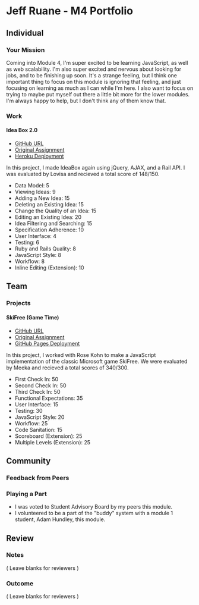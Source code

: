 # Jeff Ruane - M4 Portfolio

## Individual

### Your Mission

Coming into Module 4, I'm super excited to be learning JavaScript, as well as web scalability. I'm also super excited and nervous about looking for jobs, and to be finishing up soon. It's a strange feeling, but I think one important thing to focus on this module is ignoring that feeling, and just focusing on learning as much as I can while I'm here. I also want to focus on trying to maybe put myself out there a little bit more for the lower modules. I'm always happy to help, but I don't think any of them know that.

### Work

#### Idea Box 2.0

* [GitHub URL](https://github.com/jbrr/ideabox-2)
* [Original Assignment](https://github.com/turingschool/curriculum/blob/master/source/projects/revenge_of_idea_box.markdown)
* [Heroku Deployment](https://jbrr-ideabox2.herokuapp.com)

In this project, I made IdeaBox again using jQuery, AJAX, and a Rail API. I was evaluated by Lovisa and recieved a total score of 148/150.

* Data Model: 5
* Viewing Ideas: 9
* Adding a New Idea: 15
* Deleting an Existing Idea: 15
* Change the Quality of an Idea: 15
* Editing an Existing Idea: 20
* Idea Filtering and Searching: 15
* Specification Adherence: 10
* User Interface: 4
* Testing: 6
* Ruby and Rails Quality: 8
* JavaScript Style: 8
* Workflow: 8
* Inline Editing (Extension): 10

## Team

### Projects

#### SkiFree (Game Time)

* [GitHub URL](https://github.com/jbrr/ski-free)
* [Original Assignment](https://github.com/turingschool/lesson_plans/blob/master/ruby_04-apis_and_scalability/gametime_project.markdown)
* [GitHub Pages Deployment](https://jbrr.github.io/ski-free)

In this project, I worked with Rose Kohn to make a JavaScript implementation of the classic Microsoft game SkiFree. We were evaluated by Meeka and recieved a total scores of 340/300.

* First Check In: 50
* Second Check In: 50
* Third Check In: 50
* Functional Expectations: 35
* User Interface: 15
* Testing: 30
* JavaScript Style: 20
* Workflow: 25
* Code Sanitation: 15
* Scoreboard (Extension): 25
* Multiple Levels (Extension): 25

## Community

### Feedback from Peers



### Playing a Part

* I was voted to Student Advisory Board by my peers this module.
* I volunteered to be a part of the "buddy" system with a module 1 student, Adam Hundley, this module.

## Review

### Notes

( Leave blanks for reviewers )

### Outcome

( Leave blanks for reviewers )
